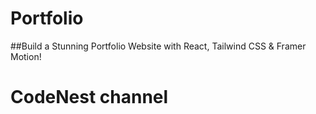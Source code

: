 # Portfolio

##Build a Stunning Portfolio Website with React, Tailwind CSS & Framer Motion!

# CodeNest channel
